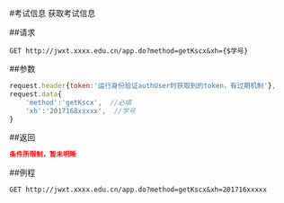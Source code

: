 #考试信息
获取考试信息

##请求
``` url
GET http://jwxt.xxxx.edu.cn/app.do?method=getKscx&xh={$学号}
```

##参数
```js
request.header{token:'运行身份验证authUser时获取到的token，有过期机制'},
request.data{
	'method':'getKscx',  //必填
	'xh':'2017168xxxxx',  //学号
}
```

##返回
``` json
条件所限制，暂未明晰
```

##例程
``` url
GET http://jwxt.xxxx.edu.cn/app.do?method=getKscx&xh=201716xxxxx
```